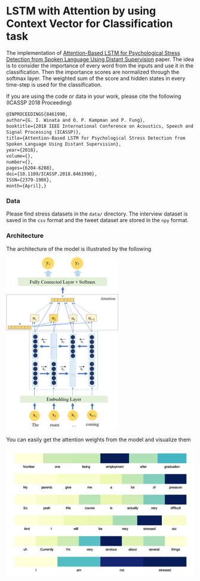 # LSTM with Attention by using Context Vector for Classification task

The implementation of <a href="https://arxiv.org/abs/1805.12307">Attention-Based LSTM for Psychological Stress Detection from Spoken Language Using Distant Supervision</a> paper. The idea is to consider the importance of every word from the inputs and use it in the classification. Then the importance scores are normalized through the softmax layer. The weighted sum of the score and hidden states in every time-step is used for the classification.

If you are using the code or data in your work, please cite the following (ICASSP 2018 Proceeding)
```
@INPROCEEDINGS{8461990,
author={G. I. Winata and O. P. Kampman and P. Fung},
booktitle={2018 IEEE International Conference on Acoustics, Speech and Signal Processing (ICASSP)},
title={Attention-Based LSTM for Psychological Stress Detection from Spoken Language Using Distant Supervision},
year={2018},
volume={},
number={},
pages={6204-6208},
doi={10.1109/ICASSP.2018.8461990},
ISSN={2379-190X},
month={April},}
```

### Data
Please find stress datasets in the ```data/``` directory.
The interview dataset is saved in the ```csv``` format and the tweet dataset are stored in the ```npy``` format.

### Architecture

The architecture of the model is illustrated by the following

<img src="img/bilstm.png" width=300>

You can easily get the attention weights from the model and visualize them

<img src="img/stressed.jpg" width=500>
